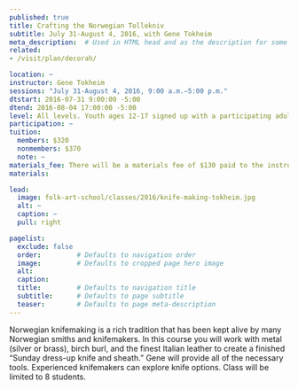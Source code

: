 ```yaml
---
published: true
title: Crafting the Norwegian Tollekniv
subtitle: July 31-August 4, 2016, with Gene Tokheim      
meta_description:  # Used in HTML head and as the description for some search engines
related:
- /visit/plan/decorah/

location: ~
instructor: Gene Tokheim   
sessions: "July 31-August 4, 2016, 9:00 a.m.–5:00 p.m."
dtstart: 2016-07-31 9:00:00 -5:00
dtend: 2016-08-04 17:00:00 -5:00
level: All levels. Youth ages 12-17 signed up with a participating adult receive a 25% discount.    
participation: ~
tuition:
  members: $320
  nonmembers: $370
  note: ~
materials_fee: There will be a materials fee of $130 paid to the instructor. 
materials: 

lead:
  image: folk-art-school/classes/2016/knife-making-tokheim.jpg
  alt: ~
  caption: ~
  pull: right

pagelist:
  exclude: false
  order:         # Defaults to navigation order  
  image:         # Defaults to cropped page hero image
  alt:
  caption:
  title:         # Defaults to navigation title
  subtitle:      # Defaults to page subtitle
  teaser:        # Defaults to page meta-description 
---
```

Norwegian knifemaking is a rich tradition that has been kept alive by many Norwegian smiths and knifemakers. In this course you will work with metal (silver or brass), birch burl, and the finest Italian leather to create a finished “Sunday dress-up knife and sheath.” Gene will provide all of the necessary tools. Experienced knifemakers can explore knife options. Class will be limited to 8 students. 